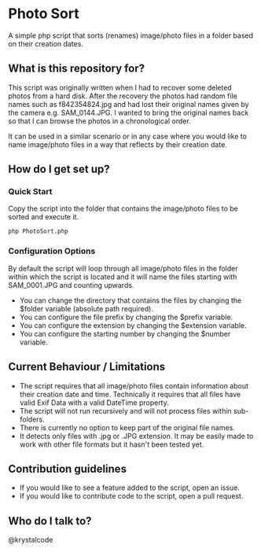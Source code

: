 # Photo Sort #

A simple php script that sorts (renames) image/photo files in a folder based on their creation dates.

## What is this repository for? ##

This script was originally written when I had to recover some deleted photos from a hard disk. After the recovery the photos had random file names such as f842354824.jpg and had lost their original names given by the camera e.g. SAM_0144.JPG. I wanted to bring the original names back so that I can browse the photos in a chronological order.

It can be used in a similar scenario or in any case where you would like to name image/photo files in a way that reflects by their creation date.

## How do I get set up? ##

### Quick Start ###
Copy the script into the folder that contains the image/photo files to be sorted and execute it.

```
php PhotoSort.php
```

### Configuration Options ###

By default the script will loop through all image/photo files in the folder within which the script is located and it will name the files starting with SAM_0001.JPG and counting upwards.

* You can change the directory that contains the files by changing the $folder variable (absolute path required).
* You can configure the file prefix by changing the $prefix variable.
* You can configure the extension by changing the $extension variable.
* You can configure the starting number by changing the $number variable.

## Current Behaviour / Limitations ##

* The script requires that all image/photo files contain information about their creation date and time. Technically it requires that all files have valid Exif Data with a valid DateTime property.
* The script will not run recursively and will not process files within sub-folders.
* There is currently no option to keep part of the original file names.
* It detects only files with .jpg or .JPG extension. It may be easily made to work with other file formats but it hasn't been tested yet.

## Contribution guidelines ##

* If you would like to see a feature added to the script, open an issue.
* If you would like to contribute code to the script, open a pull request.

## Who do I talk to? ##

@krystalcode
